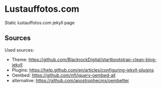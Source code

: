 # Lustauffotos.com
Static lustauffotos.com jekyll page

## Sources
Used sources:

* Theme: https://github.com/BlackrockDigital/startbootstrap-clean-blog-jekyll
* Plugins: https://help.github.com/en/articles/configuring-jekyll-plugins
* Oembed: https://github.com/nfl/jquery-oembed-all
* alternative: https://github.com/apostrophecms/oembetter
